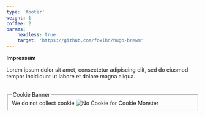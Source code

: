```yaml
---
type: 'footer'
weight: 1
coffee: 2
params:
    headless: true
    target: 'https://github.com/foxihd/hugo-brewm'
---
```


**Impressum**


Lorem ipsum dolor sit amet, consectetur adipiscing elit, sed do eiusmod tempor incididunt ut labore et dolore magna aliqua.

<br>

<fieldset id=cookie-banner>
<legend>Cookie Banner</legend>
<div>
<span>We do not collect cookie</span>
<img id="no-cookie" alt="No Cookie for Cookie Monster" />
</div>
</fieldset>